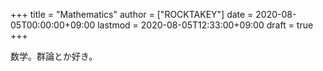 +++
title = "Mathematics"
author = ["ROCKTAKEY"]
date = 2020-08-05T00:00:00+09:00
lastmod = 2020-08-05T12:33:00+09:00
draft = true
+++

数学。群論とか好き。
